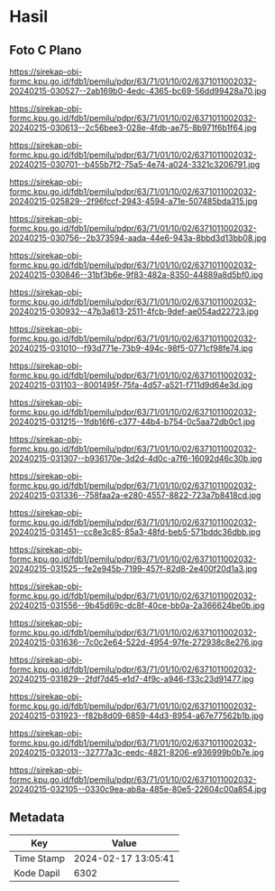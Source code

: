 # Hasil

## Foto C Plano

https://sirekap-obj-formc.kpu.go.id/fdb1/pemilu/pdpr/63/71/01/10/02/6371011002032-20240215-030527--2ab169b0-4edc-4365-bc69-56dd99428a70.jpg

https://sirekap-obj-formc.kpu.go.id/fdb1/pemilu/pdpr/63/71/01/10/02/6371011002032-20240215-030613--2c56bee3-028e-4fdb-ae75-8b971f6b1f64.jpg

https://sirekap-obj-formc.kpu.go.id/fdb1/pemilu/pdpr/63/71/01/10/02/6371011002032-20240215-030701--b455b7f2-75a5-4e74-a024-3321c3206791.jpg

https://sirekap-obj-formc.kpu.go.id/fdb1/pemilu/pdpr/63/71/01/10/02/6371011002032-20240215-025829--2f96fccf-2943-4594-a71e-507485bda315.jpg

https://sirekap-obj-formc.kpu.go.id/fdb1/pemilu/pdpr/63/71/01/10/02/6371011002032-20240215-030756--2b373594-aada-44e6-943a-8bbd3d13bb08.jpg

https://sirekap-obj-formc.kpu.go.id/fdb1/pemilu/pdpr/63/71/01/10/02/6371011002032-20240215-030846--31bf3b6e-9f83-482a-8350-44889a8d5bf0.jpg

https://sirekap-obj-formc.kpu.go.id/fdb1/pemilu/pdpr/63/71/01/10/02/6371011002032-20240215-030932--47b3a613-2511-4fcb-9def-ae054ad22723.jpg

https://sirekap-obj-formc.kpu.go.id/fdb1/pemilu/pdpr/63/71/01/10/02/6371011002032-20240215-031010--f93d771e-73b9-494c-98f5-0771cf98fe74.jpg

https://sirekap-obj-formc.kpu.go.id/fdb1/pemilu/pdpr/63/71/01/10/02/6371011002032-20240215-031103--8001495f-75fa-4d57-a521-f711d9d64e3d.jpg

https://sirekap-obj-formc.kpu.go.id/fdb1/pemilu/pdpr/63/71/01/10/02/6371011002032-20240215-031215--1fdb16f6-c377-44b4-b754-0c5aa72db0c1.jpg

https://sirekap-obj-formc.kpu.go.id/fdb1/pemilu/pdpr/63/71/01/10/02/6371011002032-20240215-031307--b936170e-3d2d-4d0c-a7f6-16092d46c30b.jpg

https://sirekap-obj-formc.kpu.go.id/fdb1/pemilu/pdpr/63/71/01/10/02/6371011002032-20240215-031336--758faa2a-e280-4557-8822-723a7b8418cd.jpg

https://sirekap-obj-formc.kpu.go.id/fdb1/pemilu/pdpr/63/71/01/10/02/6371011002032-20240215-031451--cc8e3c85-85a3-48fd-beb5-571bddc36dbb.jpg

https://sirekap-obj-formc.kpu.go.id/fdb1/pemilu/pdpr/63/71/01/10/02/6371011002032-20240215-031525--fe2e945b-7199-457f-82d8-2e400f20d1a3.jpg

https://sirekap-obj-formc.kpu.go.id/fdb1/pemilu/pdpr/63/71/01/10/02/6371011002032-20240215-031556--9b45d69c-dc8f-40ce-bb0a-2a366624be0b.jpg

https://sirekap-obj-formc.kpu.go.id/fdb1/pemilu/pdpr/63/71/01/10/02/6371011002032-20240215-031636--7c0c2e64-522d-4954-97fe-272938c8e276.jpg

https://sirekap-obj-formc.kpu.go.id/fdb1/pemilu/pdpr/63/71/01/10/02/6371011002032-20240215-031829--2fdf7d45-e1d7-4f9c-a946-f33c23d91477.jpg

https://sirekap-obj-formc.kpu.go.id/fdb1/pemilu/pdpr/63/71/01/10/02/6371011002032-20240215-031923--f82b8d09-6859-44d3-8954-a67e77562b1b.jpg

https://sirekap-obj-formc.kpu.go.id/fdb1/pemilu/pdpr/63/71/01/10/02/6371011002032-20240215-032013--32777a3c-eedc-4821-8206-e936999b0b7e.jpg

https://sirekap-obj-formc.kpu.go.id/fdb1/pemilu/pdpr/63/71/01/10/02/6371011002032-20240215-032105--0330c9ea-ab8a-485e-80e5-22604c00a854.jpg


## Metadata

| Key        | Value               |
| ---------- | ------------------- |
| Time Stamp | 2024-02-17 13:05:41 |
| Kode Dapil | 6302                |



